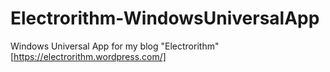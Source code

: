 # Electrorithm-WindowsUniversalApp
Windows Universal App for my blog "Electrorithm" [https://electrorithm.wordpress.com/]

